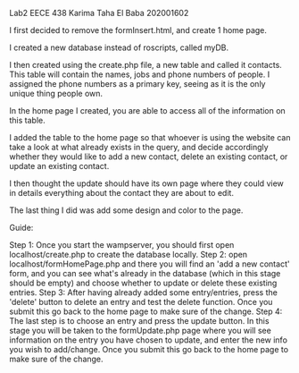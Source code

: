  Lab2
 EECE 438
 Karima Taha El Baba
 202001602

 I first decided to remove the formInsert.html, and create 1 home page.
 
 I created a new database instead of roscripts, called myDB. 

 I then created using the create.php file, a new table and called it contacts. This table will contain the names, jobs and phone numbers of people. I assigned the phone numbers as a primary key, seeing as it is the only unique thing people own. 
 
 In the home page I created, you are able to access all of the information on this table. 

 I added the table to the home page so that whoever is using the website can take a look at what already exists in the query, and decide accordingly whether they would like to add a new contact, delete an existing contact, or update an existing contact. 
 
 I then thought the update should have its own page where they could view in details everything about the contact they are about to edit.

 The last thing I did was add some design and color to the page.
 
 
 
 
 
 Guide:
 
 Step 1: Once you start the wampserver, you should first open localhost/create.php to create the database locally. 
 Step 2: open localhost/formHomePage.php and there you will find an 'add a new contact' form, and you can see what's already in the database (which in this stage should be empty) and choose whether to update or delete these existing entries.
 Step 3: After having already added some entry/entries, press the 'delete' button to delete an entry and test the delete function. Once you submit this go back to the home page to make sure of the change.
 Step 4: The last step is to choose an entry and press the update button. In this stage you will be taken to the formUpdate.php page where you will see information on the entry you have chosen to update, and enter the new info you wish to add/change. Once you submit this go back to the home page to make sure of the change.
